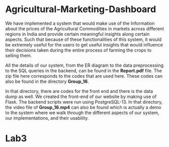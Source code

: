 # Agricultural-Marketing-Dashboard

We have implemented a system that would make use of the Information about the prices of the Agricultural Commodities in markets across different regions in India and provide certain meaningful insights along certain aspects. Such that because of these functionalities of this system, it would be extremely useful for the users to get useful insights that would influence their decisions taken during the entire process of farming the crops to selling them.

All the details of our system, from the ER diagram to the data preprocessing to the SQL queries in the backend, can be found in the **Report.pdf** file. The zip file here corresponds to the codes that are used here. These codes can also be found in the directory **Group_16**.

In that directory, there are codes for the front end and there is the data dump as well. We created the front-end of our website by making use of Flask. The backend scripts were run using PostgreSQL-13. In that directory, the video file of **Group_16.mp4** can also be found which is actually a demo to the system where we walk through the different aspects of our system, our implementations, and their usability.
# Lab3
